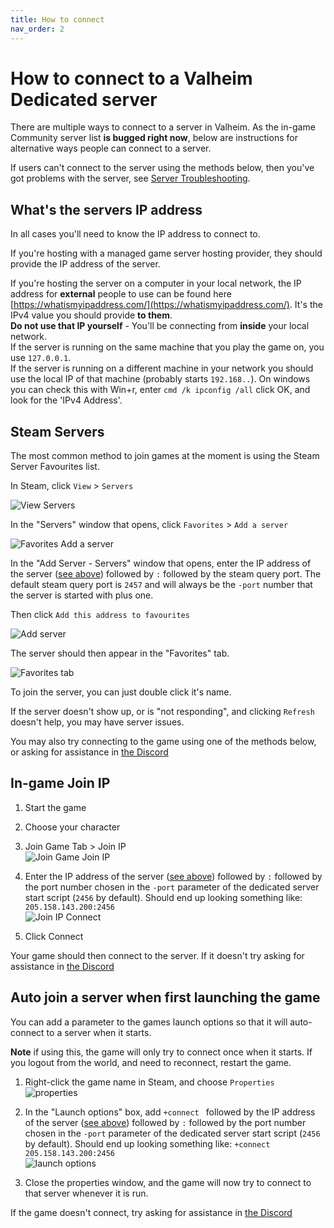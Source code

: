 ```yaml
---
title: How to connect
nav_order: 2
---
```


# How to connect to a Valheim Dedicated server

There are multiple ways to connect to a server in Valheim. As the in-game Community server list **is bugged right now**, below are instructions for alternative ways people can connect to a server.

If users can't connect to the server using the methods below, then you've got problems with the server, see [Server Troubleshooting](serverTroubleshooting.md).


## What's the servers IP address
In all cases you'll need to know the IP address to connect to.

If you're hosting with a managed game server hosting provider, they should provide the IP address of the server.

If you're hosting the server on a computer in your local network, the IP address for **external** people to use can be found here [https://whatismyipaddress.com/](https://whatismyipaddress.com/). It's the IPv4 value you should provide **to them**.\
**Do not use that IP yourself** - You'll be connecting from **inside** your local network.\
If the server is running on the same machine that you play the game on, you use `127.0.0.1`.\
If the server is running on a different machine in your network you should use the local IP of that machine (probably starts `192.168..`). On windows you can check this with Win+r, enter `cmd /k ipconfig /all` click OK, and look for the 'IPv4 Address'.

## Steam Servers
The most common method to join games at the moment is using the Steam Server Favourites list.

In Steam, click `View` > `Servers`

![View Servers](/assets/steamServers1.png)

In the "Servers" window that opens, click `Favorites` > `Add a server`

![Favorites Add a server](/assets/steamServers2.png)

In the "Add Server - Servers" window that opens, enter the IP address of the server ([see above](#whats-the-servers-ip-address)) followed by `:` followed by the steam query port. The default steam query port is `2457` and will always be the `-port` number that the server is started with plus one.

Then click `Add this address to favourites`

![Add server](/assets/steamServers3.png)

The server should then appear in the "Favorites" tab.

![Favorites tab](/assets/steamServers4.png)


To join the server, you can just double click it's name.

If the server doesn't show up, or is "not responding", and clicking `Refresh` doesn't help, you may have server issues.

You may also try connecting to the game using one of the methods below, or asking for assistance in [the Discord]


## In-game Join IP

1. Start the game

2. Choose your character

3. Join Game Tab > Join IP\
![Join Game Join IP](/assets/inGameJoinIP1.jpg)

5. Enter the IP address of the server ([see above](#whats-the-servers-ip-address)) followed by `:` followed by the port number chosen in the `-port` parameter of the dedicated server start script (`2456` by default). Should end up looking something like: `205.158.143.200:2456`\
![Join IP Connect](/assets/inGameJoinIP2.jpg)

6. Click Connect

Your game should then connect to the server. If it doesn't try asking for assistance in [the Discord]


## Auto join a server when first launching the game

You can add a parameter to the games launch options so that it will auto-connect to a server when it starts.

**Note** if using this, the game will only try to connect once when it starts. If you logout from the world, and need to reconnect, restart the game.

1. Right-click the game name in Steam, and choose `Properties`\
![properties](/assets/autoConnect1.jpg)

2. In the "Launch options" box, add `+connect ` followed by the IP address of the server ([see above](#whats-the-servers-ip-address)) followed by `:` followed by the port number chosen in the `-port` parameter of the dedicated server start script (`2456` by default). Should end up looking something like: `+connect 205.158.143.200:2456`\
![launch options](/assets/autoConnect2.jpg)

3. Close the properties window, and the game will now try to connect to that server whenever it is run.

If the game doesn't connect, try asking for assistance in [the Discord]


[the Discord]: <https://discord.gg/U7Ng93FER8>
